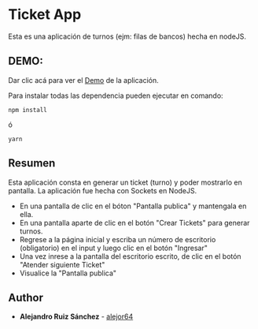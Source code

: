 # Ticket App

Esta es una aplicación de turnos (ejm: filas de bancos) hecha en nodeJS.

## DEMO:

Dar clic acá para ver el [Demo](https://tickets-ars.herokuapp.com/) de la aplicación.



Para instalar todas las dependencia pueden ejecutar en comando:

```
npm install
```

ó

```
yarn
```

## Resumen

Esta aplicación consta en generar un ticket (turno) y poder mostrarlo en pantalla. La aplicación fue hecha con Sockets en NodeJS.

* En una pantalla de clic en el bóton "Pantalla publica" y mantengala en ella.
* En una pantalla aparte de clic en el botón "Crear Tickets" para generar turnos.
* Regrese a la página inicial y escriba un número de escritorio (obligatorio) en el input y luego clic en el botón "Ingresar"
* Una vez inrese a la pantalla del escritorio escrito, de clic en el botón "Atender siguiente Ticket"
* Visualice la "Pantalla publica"

## Author

* **Alejandro Ruiz Sánchez** - [alejor64](github.com/alejor64)